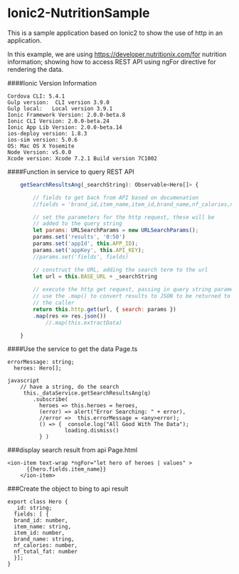 # Ionic2-NutritionSample

This is a sample application based on Ionic2 to show the use of http in an application. 

In this example, we are using https://developer.nutritionix.com/for nutrition information; showing how to access REST API using ngFor directive for rendering the data.

####Ionic Version Information
```
Cordova CLI: 5.4.1
Gulp version:  CLI version 3.9.0
Gulp local:   Local version 3.9.1
Ionic Framework Version: 2.0.0-beta.8
Ionic CLI Version: 2.0.0-beta.24
Ionic App Lib Version: 2.0.0-beta.14
ios-deploy version: 1.8.3
ios-sim version: 5.0.6
OS: Mac OS X Yosemite
Node Version: v5.0.0
Xcode version: Xcode 7.2.1 Build version 7C1002
```

####Function in service to query REST API
```javascript
    getSearchResultsAng(_searchString): Observable<Hero[]> {

        // fields to get back from API based on documenation
        //fields = 'brand_id,item_name,item_id,brand_name,nf_calories,nf_total_fat';

        // set the parameters for the http request, these will be 
        // added to the query string
        let params: URLSearchParams = new URLSearchParams();
        params.set('results', '0:50')
        params.set('appId', this.APP_ID);
        params.set('appKey', this.API_KEY);
        //params.set('fields', fields)

        // construct the URL, adding the search term to the url
        let url = this.BASE_URL + _searchString
        
        // execute the http get request, passing in query string parameters
        // use the .map() to convert results to JSON to be returned to
        // the caller
        return this.http.get(url, { search: params })
        .map(res => res.json())
            //.map(this.extractData)

    }
```

####Use the service to get the data
Page.ts
```
errorMessage: string;
  heroes: Hero[];

javascript
    // have a string, do the search
     this._dataService.getSearchResultsAng(q) 
        .subscribe(
          heroes => this.heroes = heroes,
          (error) => alert("Error Searching: " + error),
          //error =>  this.errorMessage = <any>error);
          () => {  console.log("All Good With The Data");
                  loading.dismiss()
          } ) 
```

###display search result from api
Page.html
```
<ion-item text-wrap *ngFor="let hero of heroes | values" >
      {{hero.fields.item_name}}
    </ion-item>

```


###Create the object to bing to api result

```
export class Hero {  
  _id: string;
  fields: [ {
  brand_id: number,
  item_name: string,
  item_id: number,
  brand_name: string,
  nf_calories: number,
  nf_total_fat: number
  }];
}


```

